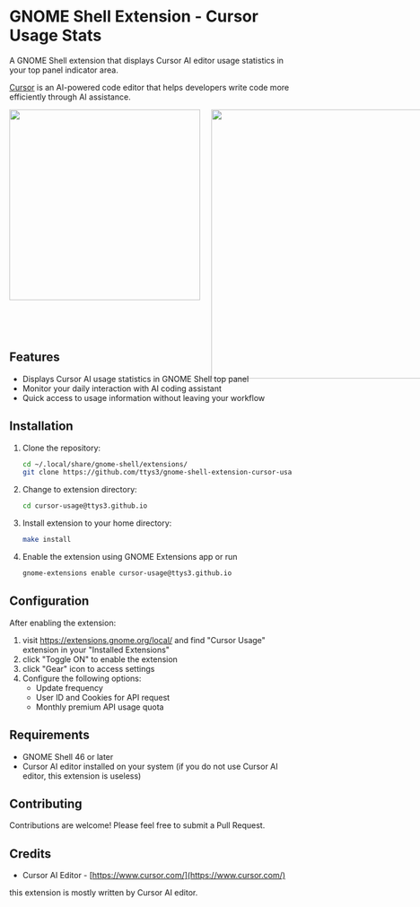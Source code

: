 # GNOME Shell Extension - Cursor Usage Stats

A GNOME Shell extension that displays Cursor AI editor usage statistics in your top panel indicator area.

[Cursor](https://www.cursor.com/) is an AI-powered code editor that helps developers write code more efficiently through AI assistance.

<div style="display: flex; height: 400px;">
    <img src="https://github.com/user-attachments/assets/6d5f9aeb-598d-4795-aa86-7d545da13cc4" style="width: 340px; margin-right: 20px;">
    <img src="https://github.com/user-attachments/assets/40d61826-c181-46fb-90ee-71a87517b6f8" style="width: 480px;">
</div>

## Features

- Displays Cursor AI usage statistics in GNOME Shell top panel
- Monitor your daily interaction with AI coding assistant
- Quick access to usage information without leaving your workflow

## Installation

1. Clone the repository:
   
   ```bash
   cd ~/.local/share/gnome-shell/extensions/
   git clone https://github.com/ttys3/gnome-shell-extension-cursor-usage.git cursor-usage@ttys3.github.io
   ```

2. Change to extension directory:
   ```bash
   cd cursor-usage@ttys3.github.io
   ```

3. Install extension to your home directory:
   ```bash
   make install
   ```
4. Enable the extension using GNOME Extensions app or run 
   ```bash
   gnome-extensions enable cursor-usage@ttys3.github.io
   ```

## Configuration

After enabling the extension:

1. visit https://extensions.gnome.org/local/ and find "Cursor Usage" extension in your "Installed Extensions"
2. click "Toggle ON" to enable the extension
3. click "Gear" icon to access settings
4. Configure the following options:
   - Update frequency
   - User ID and Cookies for API request
   - Monthly premium API usage quota

## Requirements

- GNOME Shell 46 or later
- Cursor AI editor installed on your system (if you do not use Cursor AI editor, this extension is useless)

## Contributing

Contributions are welcome! Please feel free to submit a Pull Request.

## Credits

- Cursor AI Editor - [https://www.cursor.com/](https://www.cursor.com/)

this extension is mostly written by Cursor AI editor.
